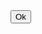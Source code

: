 <!DOCTYPE html>
<html lang="en">
<head>
<meta charset="UTF-8">
<meta http-equiv="Cache-Control" content="no-cache, no-store, must-revalidate"/>
<meta http-equiv="Pragma" content="no-cache"/>
<meta http-equiv="Expires" content="0"/>
<meta name="viewport" content="width=device-width, initial-scale=1.0">
<title>Auto Refresh Page</title>
<link rel="stylesheet" href="style.css">
</head>
<body>
<a href="Google.com"><button type="button">Ok</button></a>
</body>
<script src="script.js">
</script>
</html>
